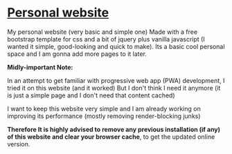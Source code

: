 # [Personal website](https://nair0lf32.github.io/website)


My personal website (very basic and simple one) Made with a free bootstrap template for css and a bit of jquery plus vanilla javascript (I wanted it simple, good-looking and quick to make). Its a basic cool personal space and I am gonna add more pages to it later.

**Midly-important Note:** 

In an attempt to get familiar with progressive web app (PWA) development, I tried it on this website (and it worked)
But I don't think I need it anymore (it is just a simple page and I don't need that content cached)

I want to keep this website very simple and I am already working on improving its performance (mostly removing render-blocking junks)

**Therefore It is highly advised to remove any previous installation (if any) of this website and clear your browser cache**, to get the updated online version.

<!--
TODO:
- add 'space-vibes' music page
- add 'vip/contacts' page
-->
